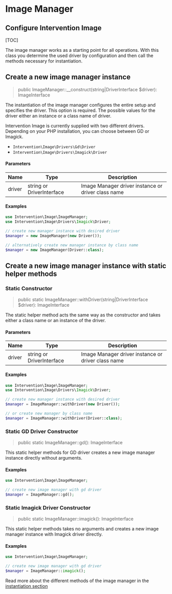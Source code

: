 # Image Manager
## Configure Intervention Image

[TOC]

The image manager works as a starting point for all operations. With this
class you determine the used driver by configuration and then call the
methods necessary for instantiation.

## Create a new image manager instance

> public ImageManager::__construct(string|DriverInterface $driver): ImageInterface

The instantiation of the image manager configures the entire setup and
specifies the driver. This option is required. The possible values for the
driver either an instance or a class name of driver.

Intervention Image is currently supplied with two different drivers. Depending
on your PHP installation, you can choose between GD or Imagick.

- `Intervention\Image\Drivers\Gd\Driver`
- `Intervention\Image\Drivers\Imagick\Driver`

#### Parameters

| Name | Type | Description |
| - | - | - |
| driver | string or DriverInterface | Image Manager driver instance or driver class name |

#### Examples

```php
use Intervention\Image\ImageManager;
use Intervention\Image\Drivers\Imagick\Driver;

// create new manager instance with desired driver
$manager = new ImageManager(new Driver());

// alternatively create new manager instance by class name
$manager = new ImageManager(Driver::class);
```

## Create a new image manager instance with static helper methods

### Static Constructor

> public static ImageManager::withDriver(string|DriverInterface $driver): ImageInterface

The static helper method acts the same way as the constructor and takes either
a class name or an instance of the driver.

#### Parameters

| Name | Type | Description |
| - | - | - |
| driver | string or DriverInterface | Image Manager driver instance or driver class name |

#### Examples

```php
use Intervention\Image\ImageManager;
use Intervention\Image\Drivers\Imagick\Driver;

// create new manager instance with desired driver
$manager = ImageManager::withDriver(new Driver());

// or create new manager by class name
$manager = ImageManager::withDriver(Driver::class);
```

### Static GD Driver Constructor

> public static ImageManager::gd(): ImageInterface

This static helper methods for GD driver creates a new image manager instance
directly without arguments.

#### Examples

```php
use Intervention\Image\ImageManager;

// create new image manager with gd driver
$manager = ImageManager::gd();
```

### Static Imagick Driver Constructor

> public static ImageManager::imagick(): ImageInterface

This static helper methods takes no arguments and creates a new image manager
instance with Imagick driver directly.

#### Examples

```php
use Intervention\Image\ImageManager;

// create new image manager with gd driver
$manager = ImageManager::imagick();
```

Read more about the different methods of the image manager in the
[instantiation section](/v3/basics/instantiation)
